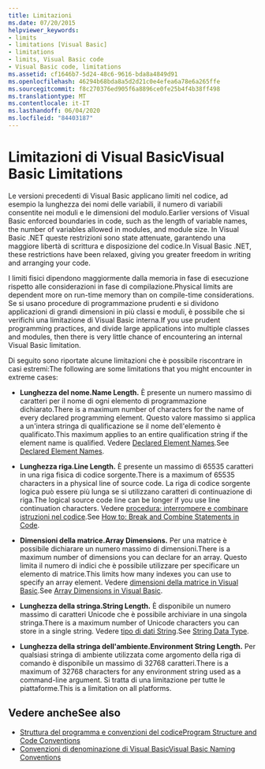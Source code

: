 ```yaml
---
title: Limitazioni
ms.date: 07/20/2015
helpviewer_keywords:
- limits
- limitations [Visual Basic]
- limitations
- limits, Visual Basic code
- Visual Basic code, limitations
ms.assetid: cf1646b7-5d24-48c6-9616-bda8a4849d91
ms.openlocfilehash: 46294b68bda8a5d2d21c0e4efea6a78e6a265ffe
ms.sourcegitcommit: f8c270376ed905f6a8896ce0fe25b4f4b38ff498
ms.translationtype: MT
ms.contentlocale: it-IT
ms.lasthandoff: 06/04/2020
ms.locfileid: "84403187"
---
```

# <a name="visual-basic-limitations"></a><span data-ttu-id="84d53-102">Limitazioni di Visual Basic</span><span class="sxs-lookup"><span data-stu-id="84d53-102">Visual Basic Limitations</span></span>
<span data-ttu-id="84d53-103">Le versioni precedenti di Visual Basic applicano limiti nel codice, ad esempio la lunghezza dei nomi delle variabili, il numero di variabili consentite nei moduli e le dimensioni del modulo.</span><span class="sxs-lookup"><span data-stu-id="84d53-103">Earlier versions of Visual Basic enforced boundaries in code, such as the length of variable names, the number of variables allowed in modules, and module size.</span></span> <span data-ttu-id="84d53-104">In Visual Basic .NET queste restrizioni sono state attenuate, garantendo una maggiore libertà di scrittura e disposizione del codice.</span><span class="sxs-lookup"><span data-stu-id="84d53-104">In Visual Basic .NET, these restrictions have been relaxed, giving you greater freedom in writing and arranging your code.</span></span>  
  
 <span data-ttu-id="84d53-105">I limiti fisici dipendono maggiormente dalla memoria in fase di esecuzione rispetto alle considerazioni in fase di compilazione.</span><span class="sxs-lookup"><span data-stu-id="84d53-105">Physical limits are dependent more on run-time memory than on compile-time considerations.</span></span> <span data-ttu-id="84d53-106">Se si usano procedure di programmazione prudenti e si dividono applicazioni di grandi dimensioni in più classi e moduli, è possibile che si verifichi una limitazione di Visual Basic interna.</span><span class="sxs-lookup"><span data-stu-id="84d53-106">If you use prudent programming practices, and divide large applications into multiple classes and modules, then there is very little chance of encountering an internal Visual Basic limitation.</span></span>  
  
 <span data-ttu-id="84d53-107">Di seguito sono riportate alcune limitazioni che è possibile riscontrare in casi estremi:</span><span class="sxs-lookup"><span data-stu-id="84d53-107">The following are some limitations that you might encounter in extreme cases:</span></span>  
  
- <span data-ttu-id="84d53-108">**Lunghezza del nome.**</span><span class="sxs-lookup"><span data-stu-id="84d53-108">**Name Length.**</span></span> <span data-ttu-id="84d53-109">È presente un numero massimo di caratteri per il nome di ogni elemento di programmazione dichiarato.</span><span class="sxs-lookup"><span data-stu-id="84d53-109">There is a maximum number of characters for the name of every declared programming element.</span></span> <span data-ttu-id="84d53-110">Questo valore massimo si applica a un'intera stringa di qualificazione se il nome dell'elemento è qualificato.</span><span class="sxs-lookup"><span data-stu-id="84d53-110">This maximum applies to an entire qualification string if the element name is qualified.</span></span> <span data-ttu-id="84d53-111">Vedere [Declared Element Names](../language-features/declared-elements/declared-element-names.md).</span><span class="sxs-lookup"><span data-stu-id="84d53-111">See [Declared Element Names](../language-features/declared-elements/declared-element-names.md).</span></span>  
  
- <span data-ttu-id="84d53-112">**Lunghezza riga.**</span><span class="sxs-lookup"><span data-stu-id="84d53-112">**Line Length.**</span></span> <span data-ttu-id="84d53-113">È presente un massimo di 65535 caratteri in una riga fisica di codice sorgente.</span><span class="sxs-lookup"><span data-stu-id="84d53-113">There is a maximum of 65535 characters in a physical line of source code.</span></span> <span data-ttu-id="84d53-114">La riga di codice sorgente logica può essere più lunga se si utilizzano caratteri di continuazione di riga.</span><span class="sxs-lookup"><span data-stu-id="84d53-114">The logical source code line can be longer if you use line continuation characters.</span></span> <span data-ttu-id="84d53-115">Vedere [procedura: interrompere e combinare istruzioni nel codice](how-to-break-and-combine-statements-in-code.md).</span><span class="sxs-lookup"><span data-stu-id="84d53-115">See [How to: Break and Combine Statements in Code](how-to-break-and-combine-statements-in-code.md).</span></span>  
  
- <span data-ttu-id="84d53-116">**Dimensioni della matrice.**</span><span class="sxs-lookup"><span data-stu-id="84d53-116">**Array Dimensions.**</span></span> <span data-ttu-id="84d53-117">Per una matrice è possibile dichiarare un numero massimo di dimensioni.</span><span class="sxs-lookup"><span data-stu-id="84d53-117">There is a maximum number of dimensions you can declare for an array.</span></span> <span data-ttu-id="84d53-118">Questo limita il numero di indici che è possibile utilizzare per specificare un elemento di matrice.</span><span class="sxs-lookup"><span data-stu-id="84d53-118">This limits how many indexes you can use to specify an array element.</span></span> <span data-ttu-id="84d53-119">Vedere [dimensioni della matrice in Visual Basic](../language-features/arrays/array-dimensions.md).</span><span class="sxs-lookup"><span data-stu-id="84d53-119">See [Array Dimensions in Visual Basic](../language-features/arrays/array-dimensions.md).</span></span>  
  
- <span data-ttu-id="84d53-120">**Lunghezza della stringa.**</span><span class="sxs-lookup"><span data-stu-id="84d53-120">**String Length.**</span></span> <span data-ttu-id="84d53-121">È disponibile un numero massimo di caratteri Unicode che è possibile archiviare in una singola stringa.</span><span class="sxs-lookup"><span data-stu-id="84d53-121">There is a maximum number of Unicode characters you can store in a single string.</span></span> <span data-ttu-id="84d53-122">Vedere [tipo di dati String](../../language-reference/data-types/string-data-type.md).</span><span class="sxs-lookup"><span data-stu-id="84d53-122">See [String Data Type](../../language-reference/data-types/string-data-type.md).</span></span>  
  
- <span data-ttu-id="84d53-123">**Lunghezza della stringa dell'ambiente.**</span><span class="sxs-lookup"><span data-stu-id="84d53-123">**Environment String Length.**</span></span> <span data-ttu-id="84d53-124">Per qualsiasi stringa di ambiente utilizzata come argomento della riga di comando è disponibile un massimo di 32768 caratteri.</span><span class="sxs-lookup"><span data-stu-id="84d53-124">There is a maximum of 32768 characters for any environment string used as a command-line argument.</span></span> <span data-ttu-id="84d53-125">Si tratta di una limitazione per tutte le piattaforme.</span><span class="sxs-lookup"><span data-stu-id="84d53-125">This is a limitation on all platforms.</span></span>  
  
## <a name="see-also"></a><span data-ttu-id="84d53-126">Vedere anche</span><span class="sxs-lookup"><span data-stu-id="84d53-126">See also</span></span>

- [<span data-ttu-id="84d53-127">Struttura del programma e convenzioni del codice</span><span class="sxs-lookup"><span data-stu-id="84d53-127">Program Structure and Code Conventions</span></span>](program-structure-and-code-conventions.md)
- [<span data-ttu-id="84d53-128">Convenzioni di denominazione di Visual Basic</span><span class="sxs-lookup"><span data-stu-id="84d53-128">Visual Basic Naming Conventions</span></span>](naming-conventions.md)

